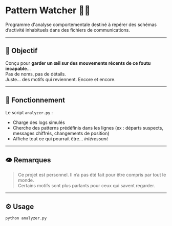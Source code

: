 # Pattern Watcher 🧠📡

Programme d'analyse comportementale destiné à repérer des schémas d’activité inhabituels dans des fichiers de communications.

---

## 🧩 Objectif

Conçu pour **garder un œil sur des mouvements récents de ce foutu incapable**...  
Pas de noms, pas de détails.  
Juste... des motifs qui reviennent. Encore et encore.

---

## 📄 Fonctionnement

Le script `analyzer.py` :
- Charge des logs simulés
- Cherche des patterns prédéfinis dans les lignes (ex : départs suspects, messages chiffrés, changements de position)
- Affiche tout ce qui pourrait être... *intéressant*

---

## 👁️ Remarques

> Ce projet est personnel. Il n’a pas été fait pour être compris par tout le monde.  
> Certains motifs sont plus parlants pour ceux qui savent regarder.

---

## ⚙️ Usage

```bash
python analyzer.py
